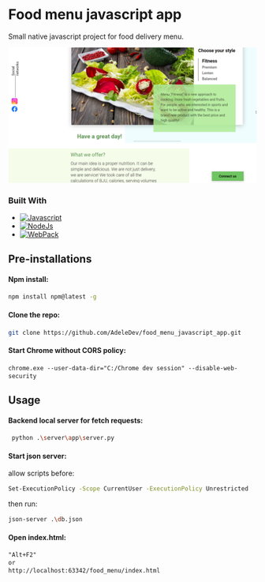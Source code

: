 # Food menu javascript app

Small native javascript project for food delivery menu.

![food.png](food.png)

### Built With

* [![Javascript][Javascript.io]][Javascript-url]
* [![NodeJs][NodeJs.io]][NodeJs-url]
* [![WebPack][WebPack.io]][WebPack-url]

## Pre-installations

#### Npm install:

  ```sh
  npm install npm@latest -g
  ```

#### Clone the repo:

```sh
git clone https://github.com/AdeleDev/food_menu_javascript_app.git
```

#### Start Chrome without CORS policy:
```
chrome.exe --user-data-dir="C:/Chrome dev session" --disable-web-security
```

## Usage

#### Backend local server for fetch requests:
```sh
 python .\server\app\server.py
```

#### Start json server:
allow scripts before:
```sh
Set-ExecutionPolicy -Scope CurrentUser -ExecutionPolicy Unrestricted
```
then run:
```sh
json-server .\db.json 
``````

#### Open index.html:
```
"Alt+F2"
or 
http://localhost:63342/food_menu/index.html
```

<!-- MARKDOWN LINKS & IMAGES -->

[Javascript.io]: https://img.shields.io/badge/-JavaScript-lightyellow?style=for-the-badge&logo=javascript

[Javascript-url]: https://www.javascript.com/

[NodeJs.io]: https://img.shields.io/badge/-Node.js-green?style=for-the-badge&logo=Node.js

[NodeJs-url]: https://nodejs.org/en/

[WebPack.io]: https://img.shields.io/badge/-WebPack-blue?style=for-the-badge&logo=webpack

[WebPack-url]: https://webpack.js.org/
